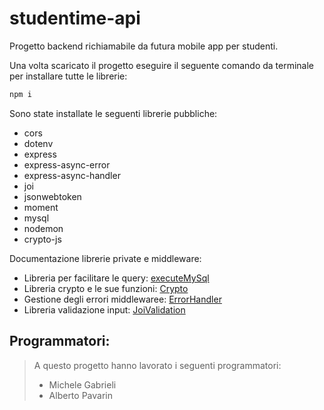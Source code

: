 # studentime-api

Progetto backend richiamabile da futura mobile app per studenti.

Una volta scaricato il progetto eseguire il seguente comando da terminale per installare tutte le librerie:

```cmd
npm i
```

Sono state installate le seguenti librerie pubbliche:

- cors
- dotenv
- express
- express-async-error
- express-async-handler
- joi
- jsonwebtoken
- moment
- mysql
- nodemon
- crypto-js

Documentazione librerie private e middleware:

- Libreria per facilitare le query: [executeMySql](./documentation/executeMySql.md)
- Libreria crypto e le sue funzioni: [Crypto](./documentation/crypto.md)
- Gestione degli errori middlewaree: [ErrorHandler](./documentation/errorHandler.md)
- Libreria validazione input: [JoiValidation](./documentation/joiValidation.md)

## Programmatori:

> A questo progetto hanno lavorato i seguenti programmatori:
>
> - Michele Gabrieli
> - Alberto Pavarin
